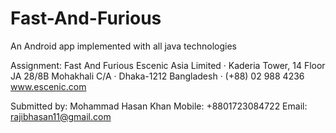 Fast-And-Furious
================

An Android app implemented with all java technologies

Assignment: Fast And Furious Escenic Asia Limited · Kaderia Tower, 14 Floor JA 28/8B Mohakhali C/A · Dhaka-1212 Bangladesh · (+88) 02 988 4236 www.escenic.com

Submitted by: Mohammad Hasan Khan Mobile: +8801723084722 Email: rajibhasan11@gmail.com
